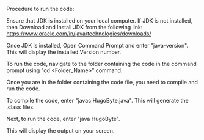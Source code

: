 Procedure to run the code:

Ensure that JDK is installed on your local computer.
If JDK is not installed, then Download and Install JDK from the following link:
https://www.oracle.com/in/java/technologies/downloads/

Once JDK is installed, Open Command Prompt and enter "java-version". This will display the installed Version number.

To run the code, navigate to the folder containing the code in the command prompt using "cd <space> <Folder_Name>" command.

Once you are in the folder containing the code file, you need to compile and run the code.

To compile the code, enter "javac HugoByte.java". This will generate the .class files.

Next, to run the code, enter "java HugoByte".

This will display the output on your screen.
